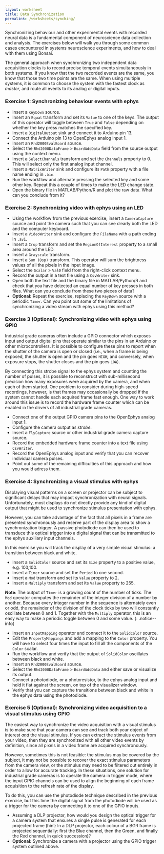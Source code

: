 ```yaml
---
layout: worksheet
title: Data Synchronization
permalink: /worksheets/synching/
---
```


Synchronizing behaviour and other experimental events with recorded neural data is a fundamental component of neuroscience data collection and analysis. The exercises below will walk you through some common cases encountered in systems neuroscience experiments, and how to deal with them using Bonsai.

The general approach when synchronizing two independent data acquisition clocks is to record precise temporal events simultaneously in both systems. If you know that the two recorded events are the same, you know that those two time points are the same. When using multiple systems, it is common to choose the system with the fastest clock as *master*, and route all events to its analog or digital inputs.

### **Exercise 1:** Synchronizing behaviour events with ephys

* Insert a `KeyDown` source.
* Insert an `Equal` transform and set its `Value` to one of the keys. The output of this operator will toggle between `True` and `False` depending on whether the key press matches the specified key.
* Insert a `DigitalOutput` sink and connect it to Arduino pin 13.
* Connect the Arduino pin 13 to OpenEphys analog input 1.
* Insert an `Rhd2000EvalBoard` source.
* Select the `Rhd2000DataFrame` > `BoardAdcData` field from the source output using the context menu.
* Insert a `SelectChannels` transform and set the `Channels` property to 0. This will select only the first analog input channel.
* Insert a `MatrixWriter` sink and configure its `Path` property with a file name ending in `.bin`.
* Run the workflow and alternate pressing the selected key and some other key. Repeat this a couple of times to make the LED change state.
* Open the binary file in MATLAB/Python/R and plot the raw data. What can you conclude from it?

### **Exercise 2:** Synchronizing video with ephys using an LED

* Using the workflow from the previous exercise, insert a `CameraCapture` source and point the camera such that you can see clearly both the LED and the computer keyboard.
* Insert a `VideoWriter` sink and configure the `FileName` with a path ending in `.avi`.
* Insert a `Crop` transform and set the `RegionOfInterest` property to a small area around the LED.
* Insert a `Grayscale` transform.
* Insert a `Sum (Dsp)` transform. This operator will sum the brightness values of all the pixels in the input image.
* Select the `Scalar` > `Val0` field from the right-click context menu.
* Record the output in a text file using a `CsvWriter` sink.
* Open both the text file and the binary file in MATLAB/Python/R and check that you have detected an equal number of key presses in both files. What can you conclude from these two pieces of data?
* **Optional:** Repeat the exercise, replacing the `KeyDown` source with a periodic `Timer`. Can you point out some of the limitations of synchronizing a video stream with ephys using this method?

### **Exercise 3 (Optional):** Synchronizing video with ephys using GPIO

Industrial grade cameras often include a GPIO connector which exposes input and output digital pins that operate similar to the pins in an Arduino or other microcontrollers. It is possible to configure these pins to report when the shutter of the camera is open or closed (i.e., when a frame is being exposed, the shutter is open and the pin goes `HIGH`, and conversely, when exposure stops, the shutter closes and the pin goes `LOW`).

By connecting this strobe signal to the ephys system and counting the number of pulses, it is possible to reconstruct with sub-millisecond precision how many exposures were acquired by the camera, and when each of them started. One problem to consider during high-speed recordings, however, is that frames may occasionally be dropped if the system cannot handle each acquired frame fast enough. One way to work around this issue is to record the hardware frame counter which can be enabled in the drivers of all industrial grade cameras.

* Connect one of the output GPIO camera pins to the OpenEphys analog input 1.
* Configure the camera output as *strobe*.
* Insert a `FlyCapture` source or other industrial grade camera capture source.
* Record the embedded hardware frame counter into a text file using `CsvWriter`.
* Record the OpenEphys analog input and verify that you can recover individual camera pulses.
* Point out some of the remaining difficulties of this approach and how you would adress them.

### **Exercise 4:** Synchronizing a visual stimulus with ephys

Displaying visual patterns on a screen or projector can be subject to significant delays that may impact synchronization with neural signals. Unfortunately, most displays do not directly provide any kind of digital output that might be used to synchronize stimulus presentation with ephys.

However, you can take advantage of the fact that all pixels in a frame are presented synchronously and reserve part of the display area to show a synchronization trigger. A passive photodiode can then be used to transduce this optical trigger into a digital signal that can be transmitted to the ephys auxiliary input channels.

In this exercise you will track the display of a very simple visual stimulus: a transition between black and white.

* Insert a `SolidColor` source and set its `Size` property to a positive value, e.g. 100,100.
* Insert a `Timer` source and set the `Period` to one second.
* Insert a `Mod` transform and set its `Value` property to 2.
* Insert a `Multiply` transform and set its `Value` property to 255.

**Note:** The output of `Timer` is a growing count of the number of ticks. The `Mod` operator computes the remainder of the integer division of a number by another. Because every integer number in the sequence is alternately even or odd, the remainder of the division of the clock ticks by two will constantly oscillate between 0 and 1. Together with the `Multiply` operator, this is an easy way to make a periodic toggle between 0 and some value.
{: .notice--info}

* Insert an `InputMapping` operator and connect it to the `SolidColor` source.
* Edit the `PropertyMappings` and add a mapping to the `Color` property. You will have to select four times the input to fill all the components of the `Color` scalar.
* Run the workflow and verify that the output of `SolidColor` oscillates between black and white.
* Insert an `Rhd2000EvalBoard` source.
* Select the `Rhd2000DataFrame` > `BoardAdcData` and either save or visualize its output.
* Connect a photodiode, or a photoresistor, to the ephys analog input and hold it flat against the screen, on top of the visualizer window.
* Verify that you can capture the transitions between black and white in the ephys data using the photodiode.

### **Exercise 5 (Optional):** Synchronizing video acquisition to a visual stimulus using GPIO

The easiest way to synchronize the video acquisition with a visual stimulus is to make sure that your camera can see and track both your object of interest *and* the visual stimulus. If you can extract the stimulus events from your video, then they are synchronized with all other video events by definition, since all pixels in a video frame are acquired synchronously.

However, sometimes this is not feasible: the stimulus may be covered by the subject, it may not be possible to recover the exact stimulus parameters from the camera view, or the stimulus may need to be filtered out entirely in order to allow for accurate tracking. In these situations, one solution for industrial grade cameras is to operate the camera in trigger mode, where the input GPIO channels can be used to align the beginning of each frame acquisition to the refresh rate of the display.

To do this, you can use the photodiode technique described in the previous exercise, but this time the digital signal from the photodiode will be used as a trigger for the camera by connecting it to one of the GPIO inputs.

* Assuming a DLP projector, how would you design the optical trigger for a camera system that ensures a single pulse is generated for each projected frame (hint: In a DLP projector, each colour of a BGR frame is projected sequentially: first the Blue channel, then the Green, and finally the Red channel, in quick succession)?
* **Optional:** Synchronize a camera with a projector using the GPIO trigger system outlined above.

